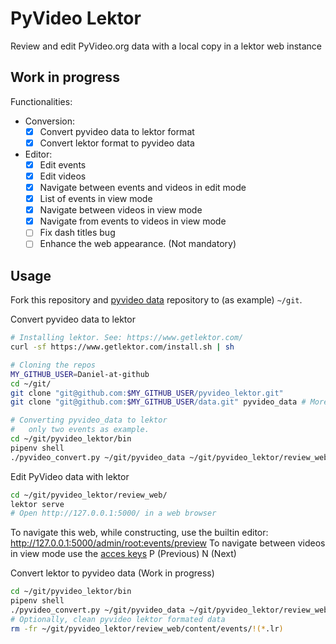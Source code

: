 # PyVideo Lektor

Review and edit PyVideo.org data with a local copy in a lektor web instance

## Work in progress

Functionalities:

* Conversion:
  * [x] Convert pyvideo data to lektor format
  * [x] Convert lektor format to pyvideo data
* Editor:
  * [x] Edit events
  * [x] Edit videos
  * [x] Navigate between events and videos in edit mode
  * [x] List of events in view mode
  * [x] Navigate between videos in view mode
  * [x] Navigate from events to videos in view mode
  * [ ] Fix dash titles bug
  * [ ] Enhance the web appearance. (Not mandatory)

## Usage

Fork this repository and [pyvideo data](https://github.com/pyvideo/data) repository to (as example) `~/git`.

Convert pyvideo data to lektor
~~~ bash
# Installing lektor. See: https://www.getlektor.com/
curl -sf https://www.getlektor.com/install.sh | sh

# Cloning the repos
MY_GITHUB_USER=Daniel-at-github
cd ~/git/
git clone "git@github.com:$MY_GITHUB_USER/pyvideo_lektor.git"
git clone "git@github.com:$MY_GITHUB_USER/data.git" pyvideo_data # More clear name in local, renamed as pyvideo_data

# Converting pyvideo_data to lektor
#   only two events as example.
cd ~/git/pyvideo_lektor/bin
pipenv shell
./pyvideo_convert.py ~/git/pyvideo_data ~/git/pyvideo_lektor/review_web/ --events pyday-galicia-2017,pycon-us-2018 -v --pyvideo_to_lektor
~~~

Edit PyVideo data with lektor
~~~ bash
cd ~/git/pyvideo_lektor/review_web/
lektor serve
# Open http://127.0.0.1:5000/ in a web browser
~~~
To navigate this web, while constructing, use the builtin editor: http://127.0.0.1:5000/admin/root:events/preview
To navigate between videos in view mode use the [acces keys](https://www.w3schools.com/tags/att_accesskey.asp) P (Previous) N (Next)

Convert lektor to pyvideo data (Work in progress)
~~~ bash
cd ~/git/pyvideo_lektor/bin
pipenv shell
./pyvideo_convert.py ~/git/pyvideo_data ~/git/pyvideo_lektor/review_web/ -v --lektor_to_pyvideo
# Optionally, clean pyvideo lektor formated data
rm -fr ~/git/pyvideo_lektor/review_web/content/events/!(*.lr)
~~~
